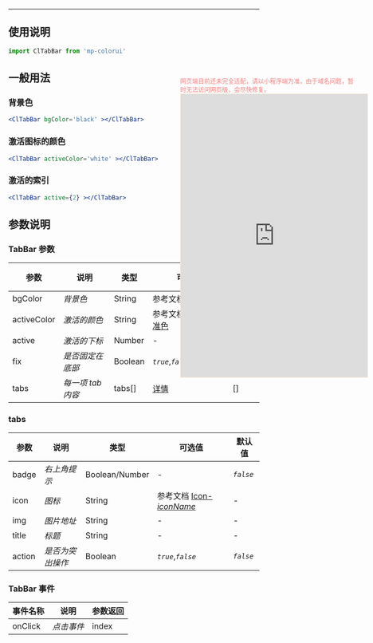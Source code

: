 ****

## 使用说明

```jsx
import ClTabBar from 'mp-colorui'
```



## 一般用法

### 背景色

```jsx
<ClTabBar bgColor='black' ></ClTabBar>
```

### 激活图标的颜色

```jsx
<ClTabBar activeColor='white' ></ClTabBar>
```

### 激活的索引

```jsx
<ClTabBar active={2} ></ClTabBar>
```



## 参数说明

### TabBar 参数

| 参数        | 说明              | 类型    | 可选值                                          | 默认值    |
| ----------- | ----------------- | ------- | ----------------------------------------------- | --------- |
| bgColor     | *背景色*          | String  | 参考文档 [默认色](/home/color)                  | *`white`* |
| activeColor | *激活的颜色*      | String  | 参考文档 [默认色-标准色](/home/color?id=标准色) | *`blue`*  |
| active      | *激活的下标*      | Number  | -                                               | 0         |
| fix         | *是否固定在底部*  | Boolean | *`true`*,*`false`*                              | *`false`* |
| tabs        | *每一项 tab 内容* | tabs[]  | [详情](/navigate/tabBar?id=tabs)                | []        |

### tabs

| 参数   | 说明             | 类型           | 可选值                                             | 默认值    |
| ------ | ---------------- | -------------- | -------------------------------------------------- | --------- |
| badge  | *右上角提示*     | Boolean/Number | -                                                  | *`false`* |
| icon   | *图标*           | String         | 参考文档 [Icon-*iconName*](/base/icon?id=iconname) | -         |
| img    | *图片地址*       | String         | -                                                  | -         |
| title  | *标题*           | String         | -                                                  | -         |
| action | *是否为突出操作* | Boolean        | *`true`*,*`false`*                                 | *`false`* |



### TabBar 事件

| 事件名称 | 说明       | 参数返回 |
| -------- | ---------- | -------- |
| onClick  | *点击事件* | index    |


<div style="position: fixed; right:10px; top: 5%">
<div style="width: 355px; display: flex; flex-wrap: wrap; justify-content: center; align-items: center; font-size: 12px; color: lightcoral">网页端目前还未完全适配，请以小程序端为准，由于域名问题，暂时无法访问网页版，会尽快修复。</div>
<iframe style="border: 1px solid antiquewhite" src="https://118.25.36.24/#/pages/components/tabBar/index" height="568" width="375"></iframe>
</div>
